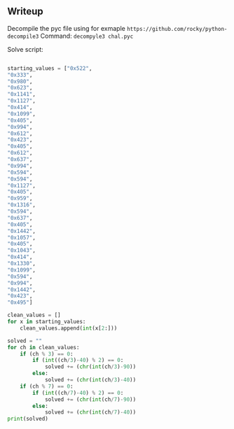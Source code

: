 ## Writeup

Decompile the pyc file using for exmaple `https://github.com/rocky/python-decompile3`
Command: `decompyle3 chal.pyc`

Solve script:

```python

starting_values = ["0x522",
"0x333",
"0x980",
"0x623",
"0x1141",
"0x1127",
"0x414",
"0x1099",
"0x405",
"0x994",
"0x612",
"0x423",
"0x405",
"0x612",
"0x637",
"0x994",
"0x594",
"0x594",
"0x1127",
"0x405",
"0x959",
"0x1316",
"0x594",
"0x637",
"0x405",
"0x1442",
"0x1057",
"0x405",
"0x1043",
"0x414",
"0x1330",
"0x1099",
"0x594",
"0x994",
"0x1442",
"0x423",
"0x495"]

clean_values = []
for x in starting_values:
    clean_values.append(int(x[2:]))

solved = ""
for ch in clean_values:
    if (ch % 3) == 0:
        if (int((ch/3)-40) % 2) == 0:
            solved += (chr(int(ch/3)-90))
        else:
            solved += (chr(int(ch/3)-40))
    if (ch % 7) == 0:
        if (int((ch/7)-40) % 2) == 0:
            solved += (chr(int(ch/7)-90))
        else:
            solved += (chr(int(ch/7)-40))
print(solved)

```